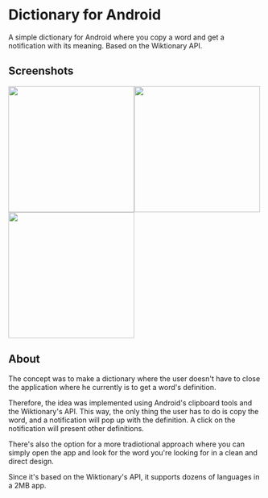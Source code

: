 # Dictionary for Android
A simple dictionary for Android where you copy a word and get a notification with its meaning. 
Based on the Wiktionary API.


## Screenshots
<img src="http://i.imgur.com/DISMh9a.png" width="250"><img src="http://i.imgur.com/dRe0H4k.png" width="250"><img src="http://i.imgur.com/uSyHZcE.png" width="250">


## About
The concept was to make a dictionary where the user doesn't have to close the application where he currently is to get a word's definition.

Therefore, the idea was implemented using Android's clipboard tools and the Wiktionary's API. This way, the only thing the user has to do is copy the word, and a notification will pop up with the definition.
A click on the notification will present other definitions.

There's also the option for a more tradiotional approach where you can simply open the app and look for the word you're looking for in a clean and direct design.

Since it's based on the Wiktionary's API, it supports dozens of languages in a 2MB app.



